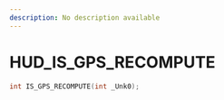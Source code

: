 ```yaml
---
description: No description available 
---
```


# HUD\_IS_GPS_RECOMPUTE

```cpp
int IS_GPS_RECOMPUTE(int _Unk0);
```